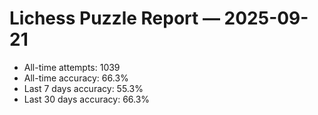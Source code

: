 # Lichess Puzzle Report — 2025-09-21
- All-time attempts: 1039
- All-time accuracy: 66.3%
- Last 7 days accuracy: 55.3%
- Last 30 days accuracy: 66.3%
